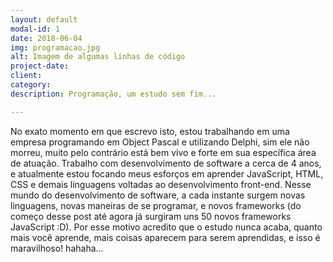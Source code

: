 ```yaml
---
layout: default
modal-id: 1
date: 2018-06-04
img: programacao.jpg
alt: Imagem de algumas linhas de código
project-date: 
client: 
category: 
description: Programação, um estudo sem fim...

---
```


No exato momento em que escrevo isto, estou trabalhando em uma empresa programando em Object Pascal e utilizando  Delphi, sim ele não morreu, muito pelo contrário está bem vivo e forte em sua específica área de atuação. Trabalho com desenvolvimento de software a cerca de 4 anos, e atualmente estou focando meus esforços em aprender JavaScript, HTML, CSS e demais linguagens voltadas ao desenvolvimento front-end.
Nesse mundo do desenvolvimento de software, a cada instante surgem novas linguagens, novas maneiras de se programar, e novos frameworks (do começo desse post até agora já surgiram uns 50 novos frameworks JavaScript :D). Por esse motivo acredito que o estudo nunca acaba, quanto mais você aprende, mais coisas aparecem para serem aprendidas, e isso é maravilhoso! hahaha...
